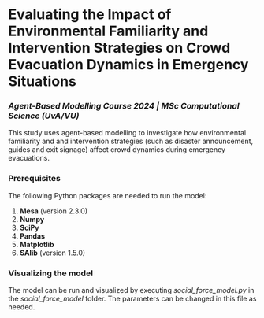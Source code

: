 # Evaluating the Impact of Environmental Familiarity and Intervention Strategies on Crowd Evacuation Dynamics in Emergency Situations
### _Agent-Based Modelling Course 2024 | MSc Computational Science (UvA/VU)_

This study uses agent-based modelling to investigate how environmental familiarity and 
and intervention strategies (such as disaster announcement, guides and exit signage) affect 
crowd dynamics during emergency evacuations. 

### Prerequisites
The following Python packages are needed to run the model:
1. **Mesa** (version 2.3.0)
2. **Numpy**
3. **SciPy**
4. **Pandas**
5. **Matplotlib**
6. **SAlib** (version 1.5.0)


### Visualizing the model
The model can be run and visualized by executing _social_force_model.py_ in the _social_force_model_ folder. The parameters can be changed in this file as needed. 
